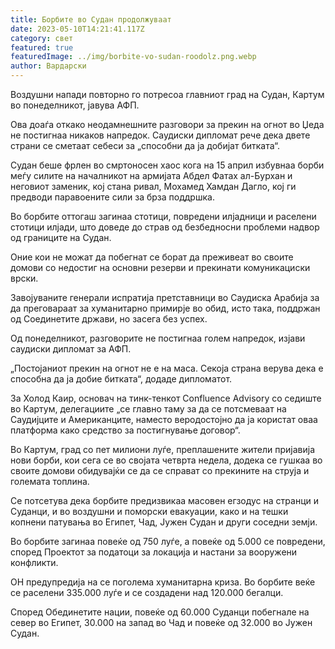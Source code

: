 ```yaml
---
title: Борбите во Судан продолжуваат
date: 2023-05-10T14:21:41.117Z
category: свет
featured: true
featuredImage: ../img/borbite-vo-sudan-roodolz.png.webp
author: Вардарски
---
```

Воздушни напади повторно го потресоа главниот град на Судан, Картум во понеделникот, јавува АФП.

Ова доаѓа откако неодамнешните разговори за прекин на огнот во Џеда не постигнаа никаков напредок. Саудиски дипломат рече дека двете страни се сметаат себеси за „способни да ја добијат битката“.

Судан беше фрлен во смртоносен хаос кога на 15 април избувнаа борби меѓу силите на началникот на армијата Абдел Фатах ал-Бурхан и неговиот заменик, кој стана ривал, Мохамед Хамдан Дагло, кој ги предводи паравоените сили за брза поддршка.

Во борбите оттогаш загинаа стотици, повредени илјадници и раселени стотици илјади, што доведе до страв од безбедносни проблеми надвор од границите на Судан.

Оние кои не можат да побегнат се борат да преживеат во своите домови со недостиг на основни резерви и прекинати комуникациски врски.

Завојуваните генерали испратија претставници во Саудиска Арабија за да преговараат за хуманитарно примирје во обид, исто така, поддржан од Соединетите држави, но засега без успех.

Од понеделникот, разговорите не постигнаа голем напредок, изјави саудиски дипломат за АФП.

„Постојаниот прекин на огнот не е на маса. Секоја страна верува дека е способна да ја добие битката“, додаде дипломатот.

За Холод Каир, основач на тинк-тенкот Confluence Advisory со седиште во Картум, делегациите „се главно таму за да се потсмеваат на Саудијците и Американците, наместо веродостојно да ја користат оваа платформа како средство за постигнување договор“.

Во Картум, град со пет милиони луѓе, преплашените жители пријавија нови борби, кои сега се во својата четврта недела, додека се гушкаа во своите домови обидувајќи се да се справат со прекините на струја и големата топлина.

Се потсетува дека борбите предизвикаа масовен егзодус на странци и Суданци, и во воздушни и поморски евакуации, како и на тешки копнени патувања во Египет, Чад, Јужен Судан и други соседни земји.

Во борбите загинаа повеќе од 750 луѓе, а повеќе од 5.000 се повредени, според Проектот за податоци за локација и настани за вооружени конфликти.

ОН предупредија на се поголема хуманитарна криза. Во борбите веќе се раселени 335.000 луѓе и се создадени над 120.000 бегалци.

Според Обединетите нации, повеќе од 60.000 Суданци побегнале на север во Египет, 30.000 на запад во Чад и повеќе од 32.000 во Јужен Судан.